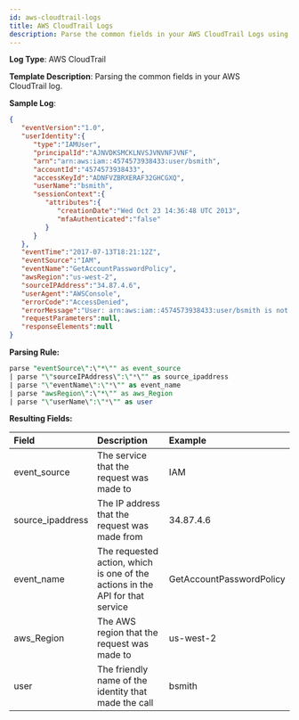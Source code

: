 ```yaml
---
id: aws-cloudtrail-logs
title: AWS CloudTrail Logs
description: Parse the common fields in your AWS CloudTrail Logs using the FER template.
---
```



**Log Type**: AWS CloudTrail

**Template Description**: Parsing the common fields in your AWS
CloudTrail log.

**Sample Log**:

```json
{  
   "eventVersion":"1.0",
   "userIdentity":{  
      "type":"IAMUser",
      "principalId":"AJNVDKSMCKLNVSJVNVNFJVNF",
      "arn":"arn:aws:iam::4574573938433:user/bsmith",
      "accountId":"4574573938433",
      "accessKeyId":"ADNFVZBRXERAF32GHCGXQ",
      "userName":"bsmith",
      "sessionContext":{  
         "attributes":{  
            "creationDate":"Wed Oct 23 14:36:48 UTC 2013",
            "mfaAuthenticated":"false"
         }
      }
   },
   "eventTime":"2017-07-13T18:21:12Z",
   "eventSource":"IAM",
   "eventName":"GetAccountPasswordPolicy",
   "awsRegion":"us-west-2",
   "sourceIPAddress":"34.87.4.6",
   "userAgent":"AWSConsole",
   "errorCode":"AccessDenied",
   "errorMessage":"User: arn:aws:iam::4574573938433:user/bsmith is not authorized to perform: iam:GetAccountPasswordPolicy",
   "requestParameters":null,
   "responseElements":null
}
```

**Parsing Rule:**

```sql
parse "eventSource\":\"*\"" as event_source
| parse "\"sourceIPAddress\":\"*\"" as source_ipaddress
| parse "\"eventName\":\"*\"" as event_name
| parse "awsRegion\":\"*\"" as aws_Region
| parse "\"userName\":\"*\"" as user
```

**Resulting Fields:**

| Field | Description | Example |
|:--|:--|:--|
| event_source | The service that the request was made to | IAM |
| source_ipaddress | The IP address that the request was made from | 34.87.4.6 |
| event_name | The requested action, which is one of the actions in the API for that service | GetAccountPasswordPolicy |
| aws_Region | The AWS region that the request was made to | us-west-2 |
| user | The friendly name of the identity that made the call | bsmith |

 

